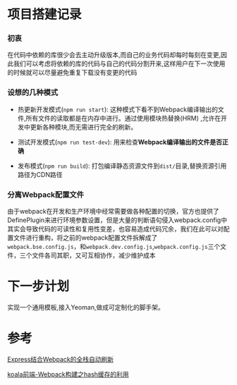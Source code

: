 # 项目搭建记录

### 初衷

  在代码中依赖的库很少会去主动升级版本,而自己的业务代码却每时每刻在变更,因此我们可以考虑将依赖的库的代码与自己的代码分割开来,这样用户在下一次使用的时候就可以尽量避免重复下载没有变更的代码

### 设想的几种模式

  -  热更新开发模式(`npm run start`): 这种模式下看不到Webpack编译输出的文件,所有文件的读取都是在内存中进行。通过使用模块热替换(HRM) ,允许在开发中更新各种模块,而无需进行完全的刷新。

  -  测试开发模式(`npm run test-dev`): 用来检查**Webpack编译输出的文件是否正确**

  -  发布模式(`npm run build`): 打包编译静态资源文件到`dist/`目录,替换资源引用路径为CDN路径

### 分离Webpack配置文件

  由于webpack在开发和生产环境中经常需要做各种配置的切换，官方也提供了DefinePlugin来进行环境参数设置，但是大量的判断语句侵入webpack.config中其实会导致代码的可读性和复用性变差，也容易造成代码冗余，我们在此可以对配置文件进行重构，将之前的webpack配置文件拆解成了`webpack.bse.config.js`，和`webpack.dev.config.js`,`webpack.config.js`三个文件，三个文件各司其职，又可互相协作，减少维护成本

# 下一步计划

实现一个通用模板,接入Yeoman,做成可定制化的脚手架。

# 参考

[Express结合Webpack的全栈自动刷新](http://acgtofe.com/posts/2016/02/full-live-reload-for-express-with-webpack)

[koala前端-Webpack构建之hash缓存的利用](https://blog.kaolafed.com/2017/04/26/webpack%E6%9E%84%E5%BB%BA%E4%B9%8Bhash%E7%BC%93%E5%AD%98%E7%9A%84%E5%88%A9%E7%94%A8/)
